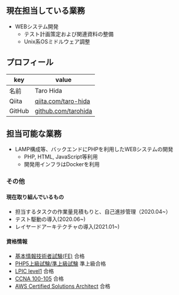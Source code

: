 ## 現在担当している業務

- WEBシステム開発
  - テスト計画策定および関連資料の整備
  - Unix系OSミドルウェア調整

## プロフィール

|key|value|
|---|-----|
|名前|Taro Hida|
|Qiita|[qiita.com/taro-hida](https://qiita.com/taro-hida)|
|GitHub|[github.com/tarohida](https://github.com/tarohida)|

## 担当可能な業務

- LAMP構成等、バックエンドにPHPを利用したWEBシステムの開発
    - PHP, HTML, JavaScript等利用
    - 開発用インフラはDockerを利用

### その他

#### 現在取り組んでいるもの

- 担当するタスクの作業量見積もりと、自己進捗管理（2020.04~）
- テスト駆動の導入(2020.06~)
- レイヤードアーキテクチャの導入(2021.01~)

#### 資格情報

- [基本情報技術者試験(FE)](https://www.jitec.ipa.go.jp/1_11seido/fe.html) 合格
- [PHP5上級試験/準上級試験](https://www.phpexam.jp/summary/expert/) 準上級合格
- [LPIC level1](https://www.lpi.org/ja/our-certifications/lpic-1-overview) 合格
- [CCNA 100-105](https://learningnetwork.cisco.com/s/article/100-105-icnd1-overview) 合格
- [AWS Certified Solutions Architect](https://aws.amazon.com/jp/certification/certified-solutions-architect-associate/) 合格

